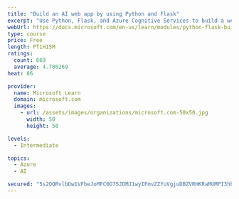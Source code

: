```yaml
---
title: "Build an AI web app by using Python and Flask"
excerpt: "Use Python, Flask, and Azure Cognitive Services to build a web app that incorporates AI"
webUrl: https://docs.microsoft.com/en-us/learn/modules/python-flask-build-ai-web-app/
type: course
price: Free
length: PT1H15M
ratings:
  count: 669
  average: 4.780269
heat: 86

provider:
  name: Microsoft Learn
  domain: microsoft.com
  images:
    - url: /assets/images/organizations/microsoft.com-50x50.jpg
      width: 50
      height: 50

levels:
  - Intermediate

topics:
  - Azure
  - AI

secured: "5s2OQRvlbDw1VFbeJoMFC0O75JDMJ1wyIFmvZZYuVgjuDBZVRHKRaMUMPI3hhWx32A0tJLDLgAhVmZF/T1qo2BBQRDLl3cUWPyyPUTCsI7h3HBZdHIX+uxQIGjcTcq9JamOZ5WBsopnI8fMy3QrPxSGPAmOk+x8aAIhsrw7dNWcUZJFUpgfFCnIswbi3YOC+pBnSMpmjuds0cv0MXUBRt1JymSmVAjcHArHOiBA5n/gOCjRejf822K6lD9NWBxF3tWnDuHzjut4VhJTNyRrZN71+rcFf8r+y43G1XrS0zOZZ0Ar//TuaJbcHBi6U+x+e78s4O73K/QDkhYGD4A6zw2afhWIOftP77+gTnJ0dHRnsALPF0qIB6heCJ6l5il8DV8q1BJYTeuEct8op9EAhfhS7ozXrxEO4p/ITPGpq5TI=;Z9F9twE3QbaehXSruPgU3g=="
---
```


